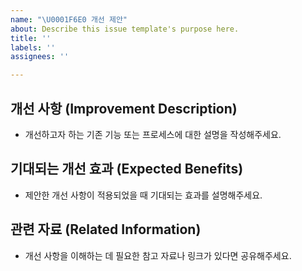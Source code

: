```yaml
---
name: "\U0001F6E0️ 개선 제안"
about: Describe this issue template's purpose here.
title: ''
labels: ''
assignees: ''

---
```


## 개선 사항 (Improvement Description)
- 개선하고자 하는 기존 기능 또는 프로세스에 대한 설명을 작성해주세요.

## 기대되는 개선 효과 (Expected Benefits)
- 제안한 개선 사항이 적용되었을 때 기대되는 효과를 설명해주세요.

## 관련 자료 (Related Information)
- 개선 사항을 이해하는 데 필요한 참고 자료나 링크가 있다면 공유해주세요.
